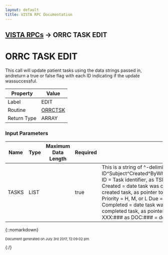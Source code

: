 ```yaml
---
layout: default
title: VISTA RPC Documentation
---
```


## [VISTA RPCs](TableOfContents) &#8594; ORRC TASK EDIT
# ORRC TASK EDIT

This call will update patient tasks using the data strings passed in, andreturn a true or false flag with each ID indicating if the update wassuccessful.

Property | Value
--- | ---
Label | EDIT
Routine | [ORRCTSK](http://code.osehra.org/dox/Routine_ORRCTSK_source.html)
Return Type | ARRAY


### Input Parameters

Name | Type | Maximum Data Length | Required | Description
--- | --- | --- | --- | ---
TASKS | LIST |  | true | This is a string of ^-delimited attributes of a new task, in the form  ID^Subject^Created^ByWhom^Patient^Priority^Due^Completed^ByWhom^Itemswhere ID        &#x3D; Task identifier, as TSK:## [##&#x3D;pointer to #102.3]      Subject   &#x3D; Text subject of task            Created   &#x3D; date task was created, as YYYYMMDDHHMMSS            ByWhom    &#x3D; user who created task, as pointer to #200            Patient   &#x3D; patient that task is for, as pointer to #2            Priority  &#x3D; H, M, or L            Due       &#x3D; date task is due to be completed, as YYYMMDD[HHMM]            Completed &#x3D; date task was completed as, YYYYMMDDHHMM            ByWhom    &#x3D; user who completed task, as pointer to #200            Items     &#x3D; linked items as ID,ID,...,ID where ID is XXX:### as                  DOC:### &#x3D; documents in #8925                  ORR:### &#x3D; order results in #100



{::nomarkdown} <br/><p style="font-size: 11px">Document generated on July 3rd 2017, 12:09:02 pm</p>{:/}